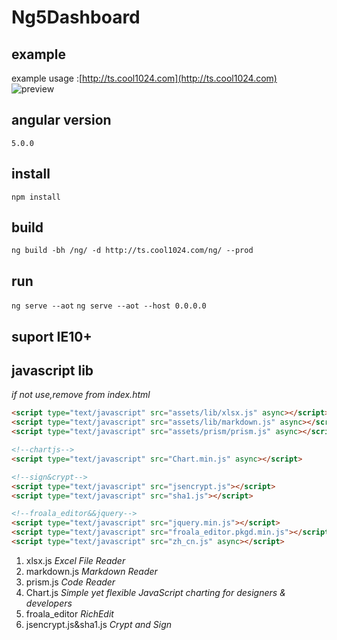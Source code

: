 # Ng5Dashboard

## example
example usage :[http://ts.cool1024.com](http://ts.cool1024.com)<br>
![preview](http://ts.cool1024.com/material/preview.jpg)

## angular version
`5.0.0`

## install
`npm install`

## build
`ng build -bh /ng/ -d http://ts.cool1024.com/ng/ --prod`

## run
`ng serve --aot`
`ng serve --aot --host 0.0.0.0`

## suport IE10+

## javascript lib
*if not use,remove from index.html*
```html
<script type="text/javascript" src="assets/lib/xlsx.js" async></script>
<script type="text/javascript" src="assets/lib/markdown.js" async></script>
<script type="text/javascript" src="assets/prism/prism.js" async></script>

<!--chartjs-->
<script type="text/javascript" src="Chart.min.js" async></script>

<!--sign&crypt-->
<script type="text/javascript" src="jsencrypt.js"></script>
<script type="text/javascript" src="sha1.js"></script>

<!--froala_editor&&jquery-->
<script type="text/javascript" src="jquery.min.js"></script>
<script type="text/javascript" src="froala_editor.pkgd.min.js"></script>
<script type="text/javascript" src="zh_cn.js" async></script>
```
1. xlsx.js *Excel File Reader*
2. markdown.js *Markdown Reader*
3. prism.js *Code Reader*
4. Chart.js *Simple yet flexible JavaScript charting for designers & developers*
5. froala_editor *RichEdit*
6. jsencrypt.js&sha1.js *Crypt and Sign*



